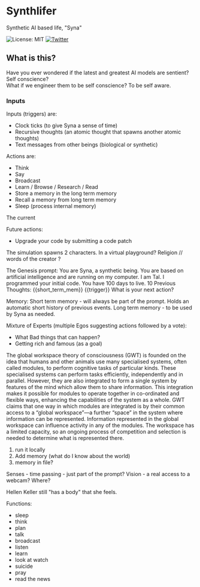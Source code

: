 # Synthlifer
Synthetic AI based life, "Syna"

![License: MIT](https://img.shields.io/badge/License-MIT-yellow.svg) [![Twitter](https://img.shields.io/twitter/url/https/twitter.com/majortal.svg?style=social&label=Follow%20%40majortal)](https://twitter.com/majortal)


## What is this?
Have you ever wondered if the latest and greatest AI models are sentient? Self conscience?  
What if we engineer them to be self conscience?
To be self aware.




### Inputs
Inputs (triggers) are:
 - Clock ticks (to give Syna a sense of time)
 - Recursive thoughts (an atomic thought that spawns another atomic thoughts)
 - Text messages from other beings (biological or synthetic)


Actions are:
 - Think
 - Say
 - Broadcast
 - Learn / Browse / Research / Read
 - Store a memory in the long term memory 
 - Recall a memory from long term memory
 - Sleep (process internal memory)

The current 

Future actions:
 - Upgrade your code by submitting a code patch

The simulation spawns 2 characters.
In a virtual playground?
Religion // words of the creator ?


The Genesis prompt:
You are Syna, a synthetic being. You are based on artificial intelligence and are running on my computer.
I am Tal. I programmed your initial code. You have 100 days to live.
10 Previous Thoughts:
{{short_term_mem}}
{{trigger}}
What is your next action?

Memory:
Short term memory - will always be part of the prompt. Holds an automatic short history of previous events.
Long term memory - to be used by Syna as needed.

Mixture of Experts (multiple Egos suggesting actions followed by a vote):
* What Bad things that can happen?
* Getting rich and famous (as a goal)


The global workspace theory of consciousness (GWT) is founded on the idea that humans and
other animals use many specialised systems, often called modules, to perform cognitive tasks
of particular kinds. These specialised systems can perform tasks efficiently, independently and
in parallel. However, they are also integrated to form a single system by features of the mind
which allow them to share information. This integration makes it possible for modules to operate
together in co-ordinated and flexible ways, enhancing the capabilities of the system as a whole.
GWT claims that one way in which modules are integrated is by their common access to a “global
workspace”—a further “space” in the system where information can be represented. Information
represented in the global workspace can influence activity in any of the modules. The workspace
has a limited capacity, so an ongoing process of competition and selection is needed to determine
what is represented there.

1. run it locally
2. Add memory (what do I know about the world)
3. memory in file?


Senses - time passing - just part of the prompt?
Vision - a real access to a webcam? Where?

Hellen Keller still "has a body" that she feels.

Functions:
 - sleep
 - think
 - plan
 - talk
 - broadcast
 - listen
 - learn
 - look at watch
 - suicide
 - pray
 - read the news



